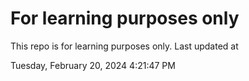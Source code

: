 # For learning purposes only
This repo is for learning purposes only.
Last updated at

Tuesday, February 20, 2024 4:21:47 PM

